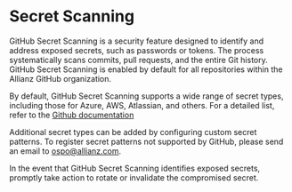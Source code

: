 # Secret Scanning

GitHub Secret Scanning is a security feature designed to identify and address exposed secrets, such as passwords or tokens. The process systematically scans commits, pull requests, and the entire Git history. GitHub Secret Scanning is enabled by default for all repositories within the Allianz GitHub organization.

By default, GitHub Secret Scanning supports a wide range of secret types, including those for Azure, AWS, Atlassian, and others. For a detailed list, refer to the [Github documentation](https://docs.github.com/en/code-security/secret-scanning/secret-scanning-patterns#supported-secrets)

Additional secret types can be added by configuring custom secret patterns. To register secret patterns not supported by GitHub, please send an email to [ospo@allianz.com](mailto:ospo@allianz.com).

In the event that GitHub Secret Scanning identifies exposed secrets, promptly take action to rotate or invalidate the compromised secret.
